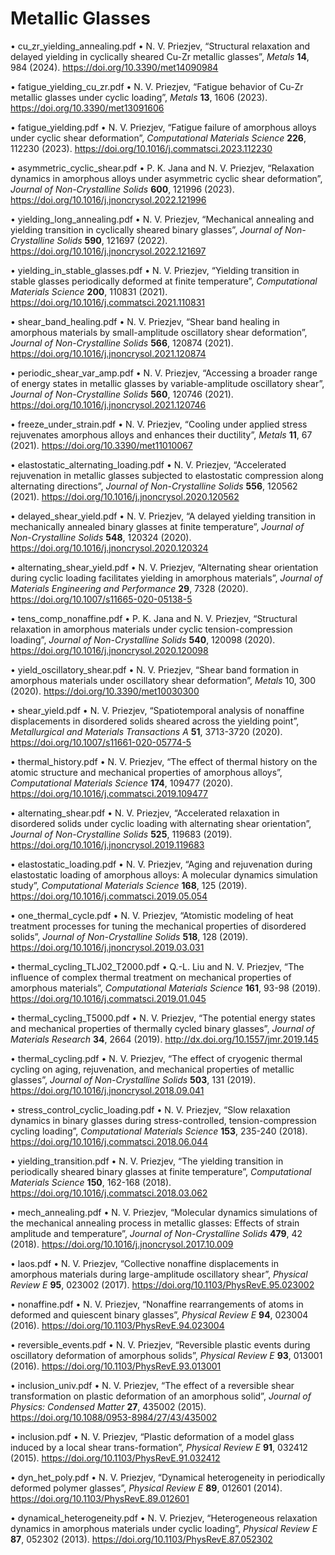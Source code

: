 # Metallic Glasses

•	cu_zr_yielding_annealing.pdf
•	N. V. Priezjev, “Structural relaxation and delayed yielding in cyclically sheared Cu-Zr metallic glasses”, *Metals* **14**, 984 (2024). https://doi.org/10.3390/met14090984

•	fatigue_yielding_cu_zr.pdf
•	N. V. Priezjev, “Fatigue behavior of Cu-Zr metallic glasses under cyclic loading”, *Metals* **13**, 1606 (2023). https://doi.org/10.3390/met13091606

•	fatigue_yielding.pdf
•	N. V. Priezjev, “Fatigue failure of amorphous alloys under cyclic shear deformation”, *Computational Materials Science* **226**, 112230 (2023). https://doi.org/10.1016/j.commatsci.2023.112230

•	asymmetric_cyclic_shear.pdf
•	P. K. Jana and N. V. Priezjev, “Relaxation dynamics in amorphous alloys under asymmetric cyclic shear deformation”, *Journal of Non-Crystalline Solids* **600**, 121996 (2023). https://doi.org/10.1016/j.jnoncrysol.2022.121996

•	yielding_long_annealing.pdf
•	N. V. Priezjev, “Mechanical annealing and yielding transition in cyclically sheared binary glasses”, *Journal of Non-Crystalline Solids* **590**, 121697 (2022). https://doi.org/10.1016/j.jnoncrysol.2022.121697

•	yielding_in_stable_glasses.pdf
•	N. V. Priezjev, “Yielding transition in stable glasses periodically deformed at finite temperature”, *Computational Materials Science* **200**, 110831 (2021). https://doi.org/10.1016/j.commatsci.2021.110831

•	shear_band_healing.pdf
•	N. V. Priezjev, “Shear band healing in amorphous materials by small-amplitude oscillatory shear deformation”, *Journal of Non-Crystalline Solids* **566**, 120874 (2021). https://doi.org/10.1016/j.jnoncrysol.2021.120874

•	periodic_shear_var_amp.pdf
•	N. V. Priezjev, “Accessing a broader range of energy states in metallic glasses by variable-amplitude oscillatory shear”, *Journal of Non-Crystalline Solids* **560**, 120746 (2021). https://doi.org/10.1016/j.jnoncrysol.2021.120746

•	freeze_under_strain.pdf
•	N. V. Priezjev, “Cooling under applied stress rejuvenates amorphous alloys and enhances their ductility”, *Metals* **11**, 67 (2021). https://doi.org/10.3390/met11010067

•	elastostatic_alternating_loading.pdf
•	N. V. Priezjev, “Accelerated rejuvenation in metallic glasses subjected to elastostatic compression along alternating directions”, *Journal of Non-Crystalline Solids* **556**, 120562 (2021). https://doi.org/10.1016/j.jnoncrysol.2020.120562

•	delayed_shear_yield.pdf
•	N. V. Priezjev, “A delayed yielding transition in mechanically annealed binary glasses at finite temperature”, *Journal of Non-Crystalline Solids* **548**, 120324 (2020). https://doi.org/10.1016/j.jnoncrysol.2020.120324

•	alternating_shear_yield.pdf
•	N. V. Priezjev, “Alternating shear orientation during cyclic loading facilitates yielding in amorphous materials”, *Journal of Materials Engineering and Performance* **29**, 7328 (2020). https://doi.org/10.1007/s11665-020-05138-5

•	tens_comp_nonaffine.pdf
•	P. K. Jana and N. V. Priezjev, “Structural relaxation in amorphous materials under cyclic tension-compression loading”, *Journal of Non-Crystalline Solids* **540**, 120098 (2020). https://doi.org/10.1016/j.jnoncrysol.2020.120098

•	yield_oscillatory_shear.pdf
•	N. V. Priezjev, “Shear band formation in amorphous materials under oscillatory shear deformation”, *Metals* 10, 300 (2020). https://doi.org/10.3390/met10030300

•	shear_yield.pdf
•	N. V. Priezjev, “Spatiotemporal analysis of nonaffine displacements in disordered solids sheared across the yielding point”, *Metallurgical and Materials Transactions A* **51**, 3713-3720 (2020). https://doi.org/10.1007/s11661-020-05774-5

•	thermal_history.pdf
•	N. V. Priezjev, “The effect of thermal history on the atomic structure and mechanical properties of amorphous alloys”, *Computational Materials Science* **174**, 109477 (2020). https://doi.org/10.1016/j.commatsci.2019.109477

•	alternating_shear.pdf
•	N. V. Priezjev, “Accelerated relaxation in disordered solids under cyclic loading with alternating shear orientation”, *Journal of Non-Crystalline Solids* **525**, 119683 (2019). https://doi.org/10.1016/j.jnoncrysol.2019.119683

•	elastostatic_loading.pdf
•	N. V. Priezjev, “Aging and rejuvenation during elastostatic loading of amorphous alloys: A molecular dynamics simulation study”, *Computational Materials Science* **168**, 125 (2019). https://doi.org/10.1016/j.commatsci.2019.05.054

•	one_thermal_cycle.pdf
•	N. V. Priezjev, “Atomistic modeling of heat treatment processes for tuning the mechanical properties of disordered solids”, *Journal of Non-Crystalline Solids* **518**, 128 (2019). https://doi.org/10.1016/j.jnoncrysol.2019.03.031

•	thermal_cycling_TLJ02_T2000.pdf
•	Q.-L. Liu and N. V. Priezjev, “The influence of complex thermal treatment on mechanical properties of amorphous materials”, *Computational Materials Science* **161**, 93-98 (2019). https://doi.org/10.1016/j.commatsci.2019.01.045

•	thermal_cycling_T5000.pdf
•	N. V. Priezjev, “The potential energy states and mechanical properties of thermally cycled binary glasses”, *Journal of Materials Research* **34**, 2664 (2019). http://dx.doi.org/10.1557/jmr.2019.145

•	thermal_cycling.pdf
•	N. V. Priezjev, “The effect of cryogenic thermal cycling on aging, rejuvenation, and mechanical properties of metallic glasses”, *Journal of Non-Crystalline Solids* **503**, 131 (2019). https://doi.org/10.1016/j.jnoncrysol.2018.09.041

•	stress_control_cyclic_loading.pdf
•	N. V. Priezjev, “Slow relaxation dynamics in binary glasses during stress-controlled, tension-compression cycling loading”, *Computational Materials Science* **153**, 235-240 (2018). https://doi.org/10.1016/j.commatsci.2018.06.044

•	yielding_transition.pdf
•	N. V. Priezjev, “The yielding transition in periodically sheared binary glasses at finite temperature”, *Computational Materials Science* **150**, 162-168 (2018). https://doi.org/10.1016/j.commatsci.2018.03.062

•	mech_annealing.pdf
•	N. V. Priezjev, “Molecular dynamics simulations of the mechanical annealing process in metallic glasses: Effects of strain amplitude and temperature”, *Journal of Non-Crystalline Solids* **479**, 42 (2018). https://doi.org/10.1016/j.jnoncrysol.2017.10.009

•	laos.pdf
•	N. V. Priezjev, “Collective nonaffine displacements in amorphous materials during large-amplitude oscillatory shear”, *Physical Review E* **95**, 023002 (2017). https://doi.org/10.1103/PhysRevE.95.023002

•	nonaffine.pdf
•	N. V. Priezjev, “Nonaffine rearrangements of atoms in deformed and quiescent binary glasses”, *Physical Review E* **94**, 023004 (2016). https://doi.org/10.1103/PhysRevE.94.023004

•	reversible_events.pdf
•	N. V. Priezjev, “Reversible plastic events during oscillatory deformation of amorphous solids”, *Physical Review E* **93**, 013001 (2016). https://doi.org/10.1103/PhysRevE.93.013001

•	inclusion_univ.pdf
•	N. V. Priezjev, “The effect of a reversible shear transformation on plastic deformation of an amorphous solid”, *Journal of Physics: Condensed Matter* **27**, 435002 (2015). https://doi.org/10.1088/0953-8984/27/43/435002

•	inclusion.pdf
•	N. V. Priezjev, “Plastic deformation of a model glass induced by a local shear trans-formation”, *Physical Review E* **91**, 032412 (2015). https://doi.org/10.1103/PhysRevE.91.032412

•	dyn_het_poly.pdf
•	N. V. Priezjev, “Dynamical heterogeneity in periodically deformed polymer glasses”, *Physical Review E* **89**, 012601 (2014). https://doi.org/10.1103/PhysRevE.89.012601

•	dynamical_heterogeneity.pdf
•	N. V. Priezjev, “Heterogeneous relaxation dynamics in amorphous materials under cyclic loading”, *Physical Review E* **87**, 052302 (2013). https://doi.org/10.1103/PhysRevE.87.052302














